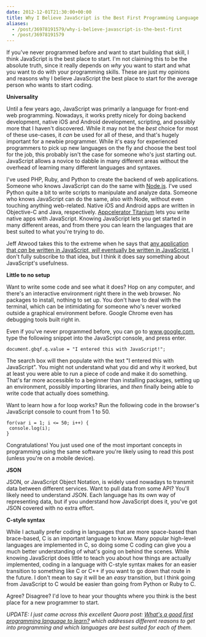 ```yaml
---
date: 2012-12-01T21:30:00+00:00
title: Why I Believe JavaScript is the Best First Programming Language to Learn
aliases:
  - /post/36978191579/why-i-believe-javascript-is-the-best-first
  - /post/36978191579
---
```


<p>If you've never programmed before and want to start building that skill, I think JavaScript is the best place to start. I'm not claiming this to be the absolute truth, since it really depends on <em>why</em> you want to start and what you want to do with your programming skills. These are just my opinions and reasons why I believe JavaScript the best place to start for the average person who wants to start coding.</p>&#13;
<p><strong>Universality</strong></p>&#13;
<p>Until a few years ago, JavaScript was primarily a language for front-end web programming. Nowadays, it works pretty nicely for doing backend development, native iOS and Android development, scripting, and possibly more that I haven't discovered. While it may not be the <em>best</em> choice for most of these use-cases, it <em>can</em> be used for all of these, and that's hugely important for a newbie programmer. While it's easy for experienced programmers to pick up new languages on the fly and choose the best tool for the job, this probably isn't the case for someone who's just starting out. JavaScript allows a novice to dabble in many different areas without the overhead of learning many different languages and syntaxes.</p>&#13;
<p>I've used PHP, Ruby, and Python to create the backend of web applications. Someone who knows JavaScript can do the same with <a href="http://nodejs.org/" title="http://nodejs.org/">Node.js</a>. I've used Python quite a bit to write scripts to manipulate and analyze data. Someone who knows JavaScript can do the same, also with Node, without even touching anything web-related. Native iOS and Android apps are written in Objective-C and Java, respectively. <a href="http://www.appcelerator.com/platform/titanium-sdk/" title="http://www.appcelerator.com/platform/titanium-sdk/">Appcelerator Titanium</a> lets you write native apps with JavaScript. Knowing JavaScript lets you get started in many different areas, and from there you can learn the languages that are best suited to what you're trying to do.</p>&#13;
<p>Jeff Atwood takes this to the extreme when he says that <a href="http://www.codinghorror.com/blog/2007/07/the-principle-of-least-power.html" title="http://www.codinghorror.com/blog/2007/07/the-principle-of-least-power.html">any application that <em>can</em> be written in JavaScript, <em>will</em> eventually be written in JavaScript.</a> I don't fully subscribe to that idea, but I think it does say something about JavaScript's usefulness.</p>&#13;
<p><strong>Little to no setup</strong></p>&#13;
<p>Want to write some code and see what it does? Hop on any computer, and there's an interactive environment right there in the web browser. No packages to install, nothing to set up. You don't have to deal with the terminal, which can be intimidating for someone who's never worked outside a graphical environment before. Google Chrome even has debugging tools built right in.</p>&#13;
<p>Even if you've never programmed before, you can go to <a href="http://www.google.com/" title="http://www.google.com/">www.google.com</a>, type the following snippet into the JavaScript console, and press enter.</p>&#13;
<pre><code>document.gbqf.q.value = "I entered this with JavaScript!"; </code>&#13;
</pre>&#13;
<p>The search box will then populate with the text "I entered this with JavaScript". You might not understand what you did and why it worked, but at least you were able to run a piece of code and make it do something. That's far more accessible to a beginner than installing packages, setting up an environment, possibly importing libraries, and <em>then</em> finally being able to write code that actually does something.</p>&#13;
<p>Want to learn how a for loop works? Run the following code in the browser's JavaScript console to count from 1 to 50.</p>&#13;
<pre><code>for(var i = 1; i &lt;= 50; i++) { </code>&#13;
<code> console.log(i); </code>&#13;
<code>} </code>&#13;
</pre>&#13;
<p>Congratulations! You just used one of the most important concepts in programming using the same software you're likely using to read this post (unless you're on a mobile device).</p>&#13;
<p><strong>JSON</strong></p>&#13;
<p>JSON, or JavaScript Object Notation, is widely used nowadays to transmit data between different services. Want to pull data from some API? You'll likely need to understand JSON. Each language has its own way of representing data, but if you understand how JavaScript does it, you've got JSON covered with no extra effort.</p>&#13;
<p><strong>C-style syntax</strong></p>&#13;
<p>While I actually prefer coding in languages that are more space-based than brace-based, C is an important language to know. Many popular high-level languages are implemented in C, so doing some C coding can give you a much better understanding of what's going on behind the scenes. While knowing JavaScript does little to teach you about how things are actually implemented, coding in a language with C-style syntax makes for an easier transition to something like C or C++ if you want to go down that route in the future. I don't mean to say it will be an <em>easy</em> transition, but I think going from JavaScript to C would be easier than going from Python or Ruby to C.</p>&#13;
<p>Agree? Disagree? I'd love to hear your thoughts where you think is the best place for a new programmer to start.</p>&#13;
<p><em>UPDATE: I just came across this excellent Quora post: <a href="http://www.quora.com/What-s-a-good-first-programming-language-to-learn" target="_blank">What's a good first programming language to learn?</a> which addresses different reasons to get into programming and which languages are best suited for each of them.</em></p>
